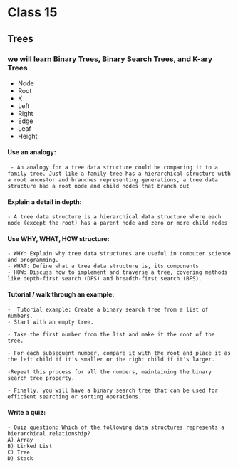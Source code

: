 # Class 15

## Trees

### we will learn Binary Trees, Binary Search Trees, and K-ary Trees

- Node 
- Root 
- K
- Left
- Right
- Edge
- Leaf
- Height

#### Use an analogy:
     - An analogy for a tree data structure could be comparing it to a family tree. Just like a family tree has a hierarchical structure with a root ancestor and branches representing generations, a tree data structure has a root node and child nodes that branch out

#### Explain a detail in depth:
    - A tree data structure is a hierarchical data structure where each node (except the root) has a parent node and zero or more child nodes

####  Use WHY, WHAT, HOW structure:   
    - WHY: Explain why tree data structures are useful in computer science and programming. 
    - WHAT: Define what a tree data structure is, its components
    - HOW: Discuss how to implement and traverse a tree, covering methods like depth-first search (DFS) and breadth-first search (BFS).

#### Tutorial / walk through an example:
    -  Tutorial example: Create a binary search tree from a list of numbers.
    - Start with an empty tree.

    - Take the first number from the list and make it the root of the tree.

    - For each subsequent number, compare it with the root and place it as the left child if it's smaller or the right child if it's larger.

    -Repeat this process for all the numbers, maintaining the binary search tree property.

    - Finally, you will have a binary search tree that can be used for efficient searching or sorting operations.

####  Write a quiz:
    - Quiz question: Which of the following data structures represents a hierarchical relationship?
    A) Array
    B) Linked List
    C) Tree
    D) Stack      

  